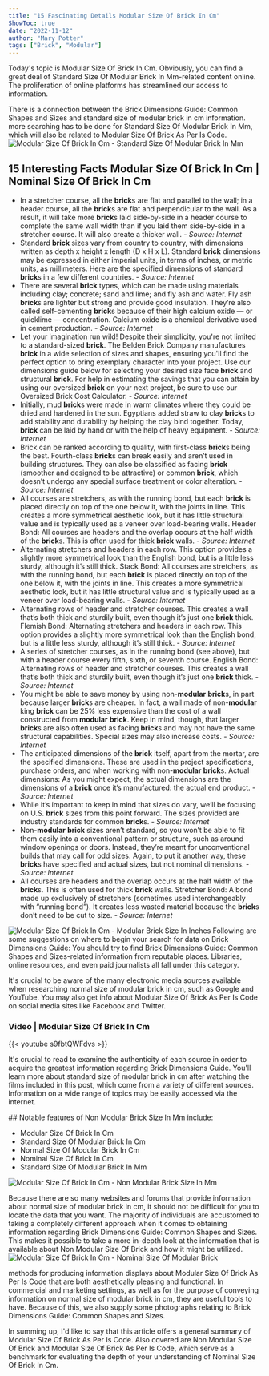 ```yaml
---
title: "15 Fascinating Details Modular Size Of Brick In Cm"
ShowToc: true 
date: "2022-11-12"
author: "Mary Potter" 
tags: ["Brick", "Modular"]
---
```


Today's topic is Modular Size Of Brick In Cm. Obviously, you can find a great deal of Standard Size Of Modular Brick In Mm-related content online. The proliferation of online platforms has streamlined our access to information.

There is a connection between the Brick Dimensions Guide:  Common Shapes and Sizes and standard size of modular brick in cm information. more searching has to be done for Standard Size Of Modular Brick In Mm, which will also be related to Modular Size Of Brick As Per Is Code.
<img loading="lazy" src="https://mottom.ro/wp-content/uploads/2022/10/products-izigomodularx1_metallic_melange_2.jpg" onerror="this.onerror=null;this.src='https://blogger.googleusercontent.com/img/a/AVvXsEhe7F7TRXHtjiKvHb5vS7DmnxvpHiDyoYyYvm1nHB3Qp2_w3BnM6A2eq4v7FYxCC9bfZt3a9vIMtAYEKUiaDQbHMg-ViyGmRIj39MLp0bGFfgfYw1Dc9q_H-T0wiTm3l0Uq42dETrN9eC8aGJ9_IORZsxST1AcLR7np1koOfcc7tnHa4S8Mwz_xD9d0=s16000';" alt="Modular Size Of Brick In Cm - Standard Size Of Modular Brick In Mm" >

## 15 Interesting Facts Modular Size Of Brick In Cm | Nominal Size Of Brick In Cm
-   In a stretcher course, all the **brick**s are flat and parallel to the wall; in a header course, all the **brick**s are flat and perpendicular to the wall. As a result, it will take more **brick**s laid side-by-side in a header course to complete the same wall width than if you laid them side-by-side in a stretcher course. It will also create a thicker wall. - <cite>Source: Internet</cite>
-   Standard **brick** sizes vary from country to country, with dimensions written as depth x height x length (D x H x L). Standard **brick** dimensions may be expressed in either imperial units, in terms of inches, or metric units, as millimeters. Here are the specified dimensions of standard **brick**s in a few different countries. - <cite>Source: Internet</cite>
-   There are several **brick** types, which can be made using materials including clay; concrete; sand and lime; and fly ash and water. Fly ash **brick**s are lighter but strong and provide good insulation. They’re also called self-cementing **brick**s because of their high calcium oxide — or quicklime — concentration. Calcium oxide is a chemical derivative used in cement production. - <cite>Source: Internet</cite>
-   Let your imagination run wild! Despite their simplicity, you're not limited to a standard-sized **brick**. The Belden Brick Company manufactures **brick** in a wide selection of sizes and shapes, ensuring you'll find the perfect option to bring exemplary character into your project. Use our dimensions guide below for selecting your desired size face **brick** and structural **brick**. For help in estimating the savings that you can attain by using our oversized **brick** on your next project, be sure to use our Oversized Brick Cost Calculator. - <cite>Source: Internet</cite>
-   Initially, mud **brick**s were made in warm climates where they could be dried and hardened in the sun. Egyptians added straw to clay **brick**s to add stability and durability by helping the clay bind together. Today, **brick** can be laid by hand or with the help of heavy equipment. - <cite>Source: Internet</cite>
-   Brick can be ranked according to quality, with first-class **brick**s being the best. Fourth-class **brick**s can break easily and aren’t used in building structures. They can also be classified as facing **brick** (smoother and designed to be attractive) or common **brick**, which doesn’t undergo any special surface treatment or color alteration. - <cite>Source: Internet</cite>
-   All courses are stretchers, as with the running bond, but each **brick** is placed directly on top of the one below it, with the joints in line. This creates a more symmetrical aesthetic look, but it has little structural value and is typically used as a veneer over load-bearing walls. Header Bond: All courses are headers and the overlap occurs at the half width of the **brick**s. This is often used for thick **brick** walls. - <cite>Source: Internet</cite>
-   Alternating stretchers and headers in each row. This option provides a slightly more symmetrical look than the English bond, but is a little less sturdy, although it’s still thick. Stack Bond: All courses are stretchers, as with the running bond, but each **brick** is placed directly on top of the one below it, with the joints in line. This creates a more symmetrical aesthetic look, but it has little structural value and is typically used as a veneer over load-bearing walls. - <cite>Source: Internet</cite>
-   Alternating rows of header and stretcher courses. This creates a wall that’s both thick and sturdily built, even though it’s just one **brick** thick. Flemish Bond: Alternating stretchers and headers in each row. This option provides a slightly more symmetrical look than the English bond, but is a little less sturdy, although it’s still thick. - <cite>Source: Internet</cite>
-   A series of stretcher courses, as in the running bond (see above), but with a header course every fifth, sixth, or seventh course. English Bond: Alternating rows of header and stretcher courses. This creates a wall that’s both thick and sturdily built, even though it’s just one **brick** thick. - <cite>Source: Internet</cite>
-   You might be able to save money by using non-**modular** **brick**s, in part because larger **brick**s are cheaper. In fact, a wall made of non-**modular** king **brick** can be 25% less expensive than the cost of a wall constructed from **modular** **brick**. Keep in mind, though, that larger **brick**s are also often used as facing **brick**s and may not have the same structural capabilities. Special sizes may also increase costs. - <cite>Source: Internet</cite>
-   The anticipated dimensions of the **brick** itself, apart from the mortar, are the specified dimensions. These are used in the project specifications, purchase orders, and when working with non-**modular** **brick**s. Actual dimensions: As you might expect, the actual dimensions are the dimensions of a **brick** once it’s manufactured: the actual end product. - <cite>Source: Internet</cite>
-   While it’s important to keep in mind that sizes do vary, we’ll be focusing on U.S. **brick** sizes from this point forward. The sizes provided are industry standards for common **brick**s. - <cite>Source: Internet</cite>
-   Non-**modular** **brick** sizes aren’t standard, so you won’t be able to fit them easily into a conventional pattern or structure, such as around window openings or doors. Instead, they’re meant for unconventional builds that may call for odd sizes. Again, to put it another way, these **brick**s have specified and actual sizes, but not nominal dimensions. - <cite>Source: Internet</cite>
-   All courses are headers and the overlap occurs at the half width of the **brick**s. This is often used for thick **brick** walls. Stretcher Bond: A bond made up exclusively of stretchers (sometimes used interchangeably with “running bond”). It creates less wasted material because the **brick**s don’t need to be cut to size. - <cite>Source: Internet</cite>


<img loading="lazy" src="https://c8.alamy.com/comp/E8EC7A/house-extension-work-acrow-props-support-structural-steel-timber-floor-E8EC7A.jpg" onerror="this.onerror=null;this.src='https://blogger.googleusercontent.com/img/a/AVvXsEhe7F7TRXHtjiKvHb5vS7DmnxvpHiDyoYyYvm1nHB3Qp2_w3BnM6A2eq4v7FYxCC9bfZt3a9vIMtAYEKUiaDQbHMg-ViyGmRIj39MLp0bGFfgfYw1Dc9q_H-T0wiTm3l0Uq42dETrN9eC8aGJ9_IORZsxST1AcLR7np1koOfcc7tnHa4S8Mwz_xD9d0=s16000';" alt="Modular Size Of Brick In Cm - Modular Brick Size In Inches" >
Following are some suggestions on where to begin your search for data on Brick Dimensions Guide:
You should try to find Brick Dimensions Guide:  Common Shapes and Sizes-related information from reputable places. Libraries, online resources, and even paid journalists all fall under this category.

It's crucial to be aware of the many electronic media sources available when researching normal size of modular brick in cm, such as Google and YouTube. You may also get info about Modular Size Of Brick As Per Is Code on social media sites like Facebook and Twitter.

### Video | Modular Size Of Brick In Cm
{{< youtube s9fbtQWFdvs >}} 


It's crucial to read to examine the authenticity of each source in order to acquire the greatest information regarding Brick Dimensions Guide.
You'll learn more about standard size of modular brick in cm after watching the films included in this post, which come from a variety of different sources. Information on a wide range of topics may be easily accessed via the internet.
<script async="async" data-cfasync="false" src="//normallydemandedalter.com/fe63df3c5408708b15d8dc3d9b206b31/invoke.js"></script>
<div id="container-fe63df3c5408708b15d8dc3d9b206b31"></div>
## Notable features of Non Modular Brick Size In Mm include:

- Modular Size Of Brick In Cm
- Standard Size Of Modular Brick In Cm
- Normal Size Of Modular Brick In Cm
- Nominal Size Of Brick In Cm
- Standard Size Of Modular Brick In Mm

 <img loading="lazy" src="https://www.trianglebrick.com/sites/default/files/styles/brick_main_image_lg/public/northampton_web_image_0.jpg?itok=f1b51jyS" onerror="this.onerror=null;this.src='https://blogger.googleusercontent.com/img/a/AVvXsEhe7F7TRXHtjiKvHb5vS7DmnxvpHiDyoYyYvm1nHB3Qp2_w3BnM6A2eq4v7FYxCC9bfZt3a9vIMtAYEKUiaDQbHMg-ViyGmRIj39MLp0bGFfgfYw1Dc9q_H-T0wiTm3l0Uq42dETrN9eC8aGJ9_IORZsxST1AcLR7np1koOfcc7tnHa4S8Mwz_xD9d0=s16000';" alt="Modular Size Of Brick In Cm - Non Modular Brick Size In Mm" >

Because there are so many websites and forums that provide information about normal size of modular brick in cm, it should not be difficult for you to locate the data that you want.
The majority of individuals are accustomed to taking a completely different approach when it comes to obtaining information regarding Brick Dimensions Guide:  Common Shapes and Sizes. This makes it possible to take a more in-depth look at the information that is available about Non Modular Size Of Brick and how it might be utilized.
<img loading="lazy" src="https://img.ebay-kleinanzeigen.de/api/v1/prod-ads/images/5d/5de37980-dfcd-4ae6-a0f4-2b50d183af0e?rule=$_59.JPG" onerror="this.onerror=null;this.src='https://blogger.googleusercontent.com/img/a/AVvXsEhe7F7TRXHtjiKvHb5vS7DmnxvpHiDyoYyYvm1nHB3Qp2_w3BnM6A2eq4v7FYxCC9bfZt3a9vIMtAYEKUiaDQbHMg-ViyGmRIj39MLp0bGFfgfYw1Dc9q_H-T0wiTm3l0Uq42dETrN9eC8aGJ9_IORZsxST1AcLR7np1koOfcc7tnHa4S8Mwz_xD9d0=s16000';" alt="Modular Size Of Brick In Cm - Nominal Size Of Modular Brick" >

methods for producing information displays about Modular Size Of Brick As Per Is Code that are both aesthetically pleasing and functional. In commercial and marketing settings, as well as for the purpose of conveying information on normal size of modular brick in cm, they are useful tools to have. Because of this, we also supply some photographs relating to Brick Dimensions Guide:  Common Shapes and Sizes.

In summing up, I'd like to say that this article offers a general summary of Modular Size Of Brick As Per Is Code. Also covered are Non Modular Size Of Brick and Modular Size Of Brick As Per Is Code, which serve as a benchmark for evaluating the depth of your understanding of Nominal Size Of Brick In Cm.
	

